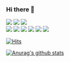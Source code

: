 ### Hi there 👋
<img src="https://img.shields.io/badge/Python-3766AB?style=flat-square&logo=Python&logoColor=white"/></a>
<img src="https://img.shields.io/badge/SQL-003B57?style=flat-square&logo=MySQL&logoColor=white"/></a>
<img src="https://img.shields.io/badge/R-00A4DC?style=flat-square&logo=R&logoColor=white"/></a>  
<img src="https://img.shields.io/badge/Tensorflow-FF6F00?style=flat-square&logo=Tensorflow&logoColor=white"/></a>
<img src="https://img.shields.io/badge/keras-D00000?style=flat-square&logo=Keras&logoColor=white"/></a>
<img src="https://img.shields.io/badge/scikit_learn-428813?style=flat-square&logo=scikit-learn&logoColor=white"/></a>
<img src="https://img.shields.io/badge/Pandas-150458?style=flat-square&logo=pandas&logoColor=white"/></a>
<img src="https://img.shields.io/badge/Numpy-013243?style=flat-square&logo=NumPy&logoColor=white"/></a>
<img src="https://img.shields.io/badge/anaconda-44A833?style=flat-square&logo=Anaconda&logoColor=white"/></a>

[![Hits](https://hits.seeyoufarm.com/api/count/incr/badge.svg?url=https%3A%2F%2Fgithub.com%2Fhk1486&count_bg=%2379C83D&title_bg=%23555555&icon=pypi.svg&icon_color=%23E7E7E7&title=hits&edge_flat=false)](https://hits.seeyoufarm.com)

[![Anurag's github stats](https://github-readme-stats.vercel.app/api?username=hk1486)](https://github.com/anuraghazra/github-readme-stats)
<!--
**hk1486/hk1486** is a ✨ _special_ ✨ repository because its `README.md` (this file) appears on your GitHub profile.

Here are some ideas to get you started:

- 🔭 I’m currently working on ...
- 🌱 I’m currently learning ...
- 👯 I’m looking to collaborate on ...
- 🤔 I’m looking for help with ...
- 💬 Ask me about ...
- 📫 How to reach me: ...
- 😄 Pronouns: ...
- ⚡ Fun fact: ...
-->
